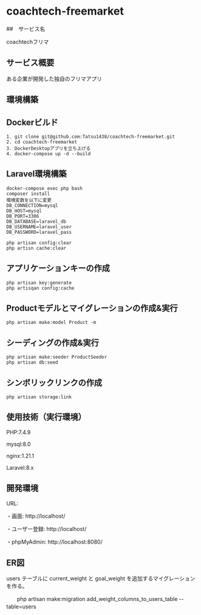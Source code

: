 # coachtech-freemarket

##　サービス名

coachtechフリマ

## サービス概要

ある企業が開発した独自のフリマアプリ

## 環境構築

## Dockerビルド

    1. git clone git@github.com:Tatsu1438/coachtech-freemarket.git
    2. cd coachtech-freemarket
    3. DockerDesktopアプリを立ち上げる
    4. docker-compose up -d --build

## Laravel環境構築

    docker-compose exec php bash
    composer install
    環境変数を以下に変更
	DB_CONNECTION=mysql
	DB_HOST=mysql
	DB_PORT=3306
	DB_DATABASE=laravel_db
	DB_USERNAME=laravel_user
	DB_PASSWORD=laravel_pass

	php artisan config:clear
 	php artisn cache:clear

## アプリケーションキーの作成
  
    php artisan key:generate
	php artisqan config:cache

## Productモデルとマイグレーションの作成&実行
 
    php artisan make:model Product -m

## シーディングの作成&実行

 	php artisan make:seeder ProductSeeder
    php artisan db:seed

## シンボリックリンクの作成

    php artisan storage:link

## 使用技術（実行環境）

PHP:7.4.9

mysql:8.0

nginx:1.21.1

Laravel:8.x

## 開発環境

URL:

・画面: http://localhost/

・ユーザー登録: http://localhost/

・phpMyAdmin: http://localhost:8080/
   

## ER図







users テーブルに current_weight と goal_weight を追加するマイグレーションを作る。

　　php artisan make:migration add_weight_columns_to_users_table --table=users
　　



   








